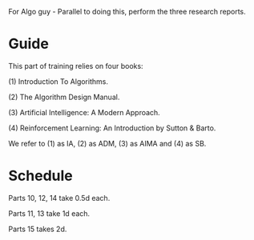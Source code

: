 For Algo guy - Parallel to doing this, perform the three research reports.

# Guide

This part of training relies on four books:

(1) Introduction To Algorithms.

(2) The Algorithm Design Manual.

(3) Artificial Intelligence: A Modern Approach.

(4) Reinforcement Learning: An Introduction by Sutton & Barto.

We refer to (1) as IA, (2) as ADM, (3) as AIMA and (4) as SB.

# Schedule

Parts 10, 12, 14 take 0.5d each.

Parts 11, 13 take 1d each.

Parts 15 takes 2d.
